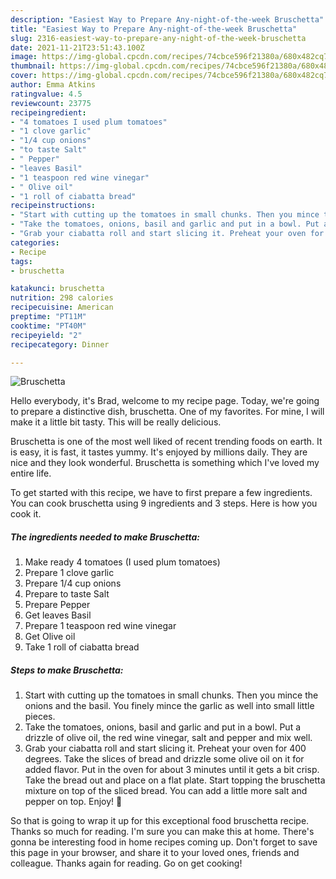 ```yaml
---
description: "Easiest Way to Prepare Any-night-of-the-week Bruschetta"
title: "Easiest Way to Prepare Any-night-of-the-week Bruschetta"
slug: 2316-easiest-way-to-prepare-any-night-of-the-week-bruschetta
date: 2021-11-21T23:51:43.100Z
image: https://img-global.cpcdn.com/recipes/74cbce596f21380a/680x482cq70/bruschetta-recipe-main-photo.jpg
thumbnail: https://img-global.cpcdn.com/recipes/74cbce596f21380a/680x482cq70/bruschetta-recipe-main-photo.jpg
cover: https://img-global.cpcdn.com/recipes/74cbce596f21380a/680x482cq70/bruschetta-recipe-main-photo.jpg
author: Emma Atkins
ratingvalue: 4.5
reviewcount: 23775
recipeingredient:
- "4 tomatoes I used plum tomatoes"
- "1 clove garlic"
- "1/4 cup onions"
- "to taste Salt"
- " Pepper"
- "leaves Basil"
- "1 teaspoon red wine vinegar"
- " Olive oil"
- "1 roll of ciabatta bread"
recipeinstructions:
- "Start with cutting up the tomatoes in small chunks. Then you mince the onions and the basil. You finely mince the garlic as well into small little pieces."
- "Take the tomatoes, onions, basil and garlic and put in a bowl. Put a drizzle of olive oil, the red wine vinegar, salt and pepper and mix well."
- "Grab your ciabatta roll and start slicing it. Preheat your oven for 400 degrees. Take the slices of bread and drizzle some olive oil on it for added flavor. Put in the oven for about 3 minutes until it gets a bit crisp. Take the bread out and place on a flat plate. Start topping the bruschetta mixture on top of the sliced bread. You can add a little more salt and pepper on top. Enjoy! 🙂"
categories:
- Recipe
tags:
- bruschetta

katakunci: bruschetta 
nutrition: 298 calories
recipecuisine: American
preptime: "PT11M"
cooktime: "PT40M"
recipeyield: "2"
recipecategory: Dinner

---
```



![Bruschetta](https://img-global.cpcdn.com/recipes/74cbce596f21380a/680x482cq70/bruschetta-recipe-main-photo.jpg)

Hello everybody, it's Brad, welcome to my recipe page. Today, we're going to prepare a distinctive dish, bruschetta. One of my favorites. For mine, I will make it a little bit tasty. This will be really delicious.

Bruschetta is one of the most well liked of recent trending foods on earth. It is easy, it is fast, it tastes yummy. It's enjoyed by millions daily. They are nice and they look wonderful. Bruschetta is something which I've loved my entire life.




To get started with this recipe, we have to first prepare a few ingredients. You can cook bruschetta using 9 ingredients and 3 steps. Here is how you cook it.

<!--inarticleads1-->

##### The ingredients needed to make Bruschetta:

1. Make ready 4 tomatoes (I used plum tomatoes)
1. Prepare 1 clove garlic
1. Prepare 1/4 cup onions
1. Prepare to taste Salt
1. Prepare  Pepper
1. Get leaves Basil
1. Prepare 1 teaspoon red wine vinegar
1. Get  Olive oil
1. Take 1 roll of ciabatta bread




<!--inarticleads2-->

##### Steps to make Bruschetta:

1. Start with cutting up the tomatoes in small chunks. Then you mince the onions and the basil. You finely mince the garlic as well into small little pieces.
1. Take the tomatoes, onions, basil and garlic and put in a bowl. Put a drizzle of olive oil, the red wine vinegar, salt and pepper and mix well.
1. Grab your ciabatta roll and start slicing it. Preheat your oven for 400 degrees. Take the slices of bread and drizzle some olive oil on it for added flavor. Put in the oven for about 3 minutes until it gets a bit crisp. Take the bread out and place on a flat plate. Start topping the bruschetta mixture on top of the sliced bread. You can add a little more salt and pepper on top. Enjoy! 🙂




So that is going to wrap it up for this exceptional food bruschetta recipe. Thanks so much for reading. I'm sure you can make this at home. There's gonna be interesting food in home recipes coming up. Don't forget to save this page in your browser, and share it to your loved ones, friends and colleague. Thanks again for reading. Go on get cooking!
